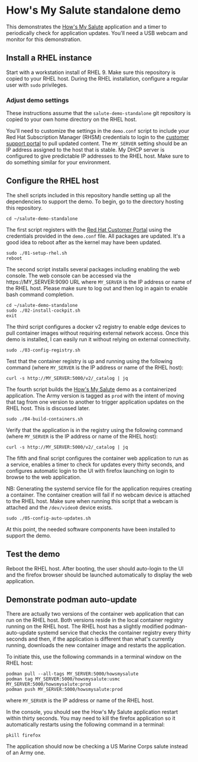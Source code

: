 # How's My Salute standalone demo
This demonstrates the [How's My
Salute](https://github.com/tedbrunell/HowsMySalute) application and
a timer to periodically check for application updates. You'll need
a USB webcam and monitor for this demonstration.

## Install a RHEL instance
Start with a workstation install of RHEL 9. Make sure this repository
is copied to your RHEL host. During the RHEL installation, configure
a regular user with `sudo` privileges.

### Adjust demo settings
These instructions assume that the `salute-demo-standalone` git repository
is copied to your own home directory on the RHEL host.

You'll need to customize the settings in the `demo.conf` script to
include your Red Hat Subscription Manager (RHSM) credentials to
login to the [customer support portal](https://access.redhat.com)
to pull updated content. The `MY_SERVER` setting should be an IP
address assigned to the host that is stable.  My DHCP server is
configured to give predictable IP addresses to the RHEL host.  Make
sure to do something similar for your environment.

## Configure the RHEL host
The shell scripts included in this repository handle setting up all
the dependencies to support the demo. To begin, go to the directory
hosting this repository.

    cd ~/salute-demo-standalone

The first script registers with the [Red Hat Customer Portal](https://access.redhat.com)
using the credentials provided in the `demo.conf` file. All packages
are updated. It's a good idea to reboot after as the kernel may
have been updated.

    sudo ./01-setup-rhel.sh
    reboot

The second script installs several packages including enabling the
web console. The web console can be accessed via the https://MY_SERVER:9090
URL where `MY_SERVER` is the IP address or name of the RHEL host.
Please make sure to log out and then log in again to enable bash
command completion.

    cd ~/salute-demo-standalone
    sudo ./02-install-cockpit.sh
    exit

The third script configures a docker v2 registry to enable edge
devices to pull container images without requiring external network
access. Once this demo is installed, I can easily run it without
relying on external connectivity.

    sudo ./03-config-registry.sh

Test that the container registry is up and running using the following
command (where `MY_SERVER` is the IP address or name of the RHEL host):

    curl -s http://MY_SERVER:5000/v2/_catalog | jq

The fourth script builds the [How's My Salute](https://github.com/tedbrunell/HowsMySalute)
demo as a containerized application. The Army version is tagged as
`prod` with the intent of moving that tag from one version to another
to trigger application updates on the RHEL host. This is discussed
later.

    sudo ./04-build-containers.sh

Verify that the application is in the registry using the following
command (where `MY_SERVER` is the IP address or name of the RHEL host):

    curl -s http://MY_SERVER:5000/v2/_catalog | jq

The fifth and final script configures the container web application to run as a service, enables a timer to check for updates every thirty seconds, and configures automatic login to the UI with firefox launching on login to browse to the web application.

NB: Generating the systemd service file for the application requires
creating a container. The container creation will fail if no webcam
device is attached to the RHEL host. Make sure when running this
script that a webcam is attached and the `/dev/video0` device exists.

    sudo ./05-config-auto-updates.sh

At this point, the needed software components have been installed
to support the demo.

## Test the demo
Reboot the RHEL host. After booting, the user should auto-login to
the UI and the firefox browser should be launched automatically to
display the web application.

## Demonstrate podman auto-update
There are actually two versions of the container web application
that can run on the RHEL host. Both versions reside in the local
container registry running on the RHEL host.
The RHEL host has a slightly modified podman-auto-update
systemd service that checks the container registry every thirty
seconds and then, if the application is different than what's
currently running, downloads the new container image and restarts
the application.

To initiate this, use the following commands in a terminal window
on the RHEL host:

    podman pull --all-tags MY_SERVER:5000/howsmysalute
    podman tag MY_SERVER:5000/howsmysalute:usmc MY_SERVER:5000/howsmysalute:prod
    podman push MY_SERVER:5000/howsmysalute:prod

where `MY_SERVER` is the IP address or name of the RHEL host.

In the console, you should see the How's My Salute application
restart within thirty seconds. You may need to kill the firefox
application so it automatically restarts using the following command
in a terminal:

    pkill firefox

The application should now be checking a US Marine Corps salute
instead of an Army one.

